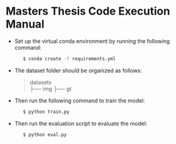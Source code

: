 # Masters Thesis Code Execution Manual

 - Set up the virtual conda environment by running the following command:
    
     ```sh
        $ conda create -f requirements.yml
     ```


 - The dataset folder should be organized as follows:

     >  datasets  
         ├── img
         ├── gt

 - Then run the following command to train the model:

     ```sh
        $ python train.py
     ```

 - Then run the evaluation script to evaluate the model:

     ```sh
        $ python eval.py
     ```



